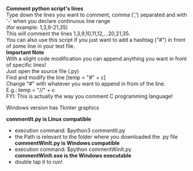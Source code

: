 **Comment python script's lines** \
Type down the lines you want to comment, comma (',') separated and with  '-' when you declare continuous line range\
(for example: 1,3,9-21,35)\
This will comment the lines 1,3,9,10,11,12,...20,21,35.\
You can also use this script if you just want to add a hashtag ("#") in front of some line in your text file.\
**Important Note** \
With a slight code modification you can append anything you want in front of specific lines!\
Just open the source file (.py) \
Find and modify the line [temp = "#" + c] \
Change "#" with whatever you want to append in from of the line. \
E.g.: temp = "//" + c \
FYI: This is actually the way you comment C programming language!

Windows version has Tkinter graphics

**commentIt.py is Linux compatible**
- execution command: $python3 commentIt.py
- the Path is relevant to the folder where you downloaded the .py file \
**commentWinIt.py is Windows compatible**
- execution command: $python commentWinIt.py \
**commentWinIt.exe is the Windows executable**
- double tap it to run!
